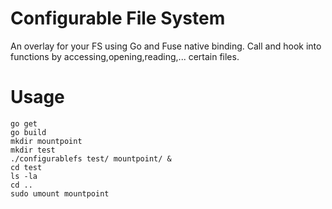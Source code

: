 # Configurable File System

An overlay for your FS using Go and Fuse native binding.
Call and hook into functions by accessing,opening,reading,... certain files.


# Usage

```
go get
go build
mkdir mountpoint
mkdir test
./configurablefs test/ mountpoint/ &
cd test
ls -la
cd ..
sudo umount mountpoint
```
